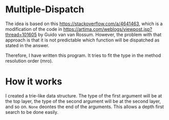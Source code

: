 # Multiple-Dispatch
The idea is based on this https://stackoverflow.com/a/4641463, which is a modification of the code in https://artima.com/weblogs/viewpost.jsp?thread=101605 by Guido van van Rossum.
However, the problem with that approach is that it is not predictable which function will be dispatched as stated in the answer.

Therefore, I have written this program. It tries to fit the type in the method resolution order (mro). 

# How it works
I created a trie-like data structure. The type of the first argument will be at the top layer, the type of the second argument will be at the second layer, and so on.
`None` deontes the end of the arguments. This allows a depth first search to be done easily.
